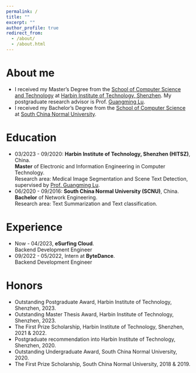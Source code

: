 ```yaml
---
permalink: /
title: ""
excerpt: ""
author_profile: true
redirect_from: 
  - /about/
  - /about.html
---
```


# About me
* I received my Master’s Degree from the [School of Computer Science and Technology](http://cs.hitsz.edu.cn/) at [Harbin Institute of Technology, Shenzhen](https://www.hitsz.edu.cn/). My postgraduate research advisor is Prof. [Guangming Lu](https://scholar.google.com.hk/citations?user=fhwB7UwAAAAJ&hl=zh-CN&oi=sra).
* I received my Bachelor’s Degree from the [School of Computer Science](http://cs.scnu.edu.cn/) at [South China Normal University](http://www.scnu.edu.cn/).

# Education
* 03/2023 - 09/2020: **Harbin Institute of Technology, Shenzhen (HITSZ)**, China.<br>
  **Master** of Electronic and Information Engineering in Computer Technology.<br> 
  Research area: Medical Image Segmentation and Scene Text Detection, supervised by [Prof. Guangming Lu](https://scholar.google.com.hk/citations?user=fhwB7UwAAAAJ&hl=zh-CN&oi=sra).
* 06/2020 - 09/2016: **South China Normal University (SCNU)**, China.<br>
  **Bachelor** of Network Engineering.<br>
  Research area: Text Summarization and Text classification.

# Experience
* Now - 04/2023, **eSurfing Cloud**.<br>
   Backend Development Engineer
* 09/2022 - 05/2022, Intern at **ByteDance**.<br>
   Backend Development Engineer

# Honors
* Outstanding Postgraduate Award, Harbin Institute of Technology, Shenzhen, 2023.
* Outstanding Master Thesis Award, Harbin Institute of Technology, Shenzhen, 2023.
* The First Prize Scholarship, Harbin Institute of Technology, Shenzhen, 2021 & 2022.
* Postgraduate recommendation into Harbin Institute of Technology, Shenzhen, 2020.
* Outstanding Undergraduate Award, South China Normal University, 2020.
* The First Prize Scholarship, South China Normal University, 2018 & 2019.